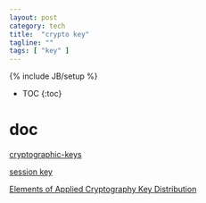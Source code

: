 ```yaml
---
layout: post
category: tech
title:  "crypto key"
tagline: ""
tags: [ "key" ] 
---
```

{% include JB/setup %}

* TOC
{:toc}

# doc

[cryptographic-keys](https://simplicable.com/new/cryptographic-keys)

[session key](https://www.cloudflare.com/zh-cn/learning/ssl/what-is-a-session-key/)

[Elements of Applied Cryptography Key Distribution](http://www.iet.unipi.it/g.dini/Teaching/sanna/lecturenotes/applied-cryptography-key-distribution.pdf)
